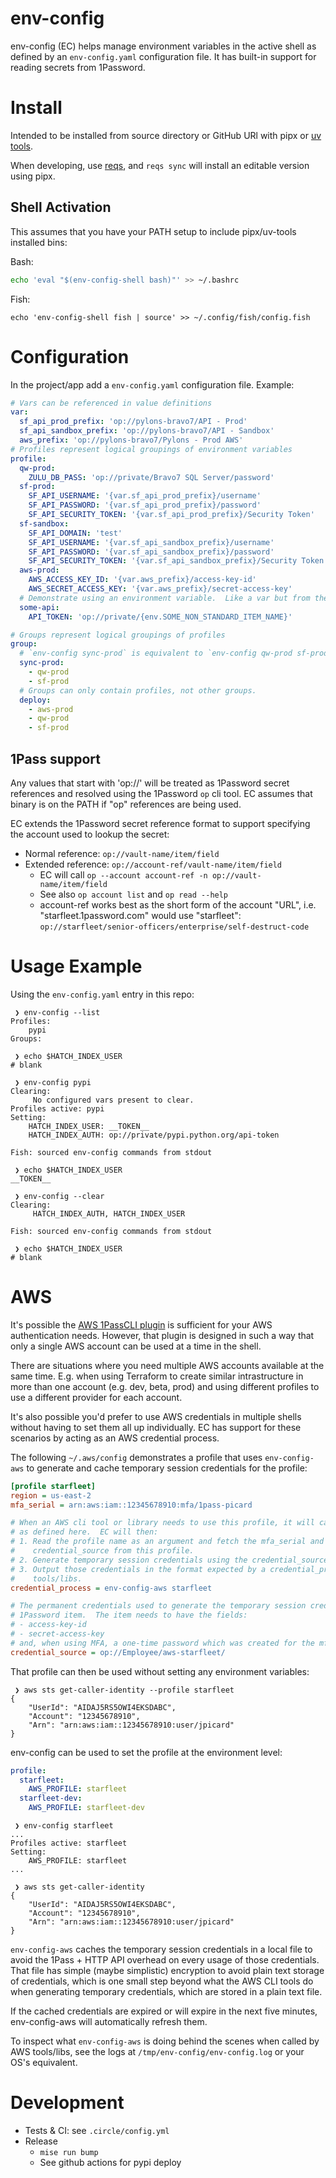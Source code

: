 env-config
==========

env-config (EC) helps manage environment variables in the active shell as defined by an
`env-config.yaml` configuration file.  It has built-in support for reading secrets from 1Password.


# Install

Intended to be installed from source directory or GitHub URl with pipx or [uv
tools](https://docs.astral.sh/uv/guides/tools/#installing-tools).

When developing, use [reqs](../reqs-pkg/), and `reqs sync` will install an editable version using
pipx.

## Shell Activation

This assumes that you have your PATH setup to include pipx/uv-tools installed bins:

Bash:

```sh
echo 'eval "$(env-config-shell bash)"' >> ~/.bashrc
```

Fish:

```fish
echo 'env-config-shell fish | source' >> ~/.config/fish/config.fish
```

# Configuration

In the project/app add a `env-config.yaml` configuration file.  Example:

```yaml
# Vars can be referenced in value definitions
var:
  sf_api_prod_prefix: 'op://pylons-bravo7/API - Prod'
  sf_api_sandbox_prefix: 'op://pylons-bravo7/API - Sandbox'
  aws_prefix: 'op://pylons-bravo7/Pylons - Prod AWS'
# Profiles represent logical groupings of environment variables
profile:
  qw-prod:
    ZULU_DB_PASS: 'op://private/Bravo7 SQL Server/password'
  sf-prod:
    SF_API_USERNAME: '{var.sf_api_prod_prefix}/username'
    SF_API_PASSWORD: '{var.sf_api_prod_prefix}/password'
    SF_API_SECURITY_TOKEN: '{var.sf_api_prod_prefix}/Security Token'
  sf-sandbox:
    SF_API_DOMAIN: 'test'
    SF_API_USERNAME: '{var.sf_api_sandbox_prefix}/username'
    SF_API_PASSWORD: '{var.sf_api_sandbox_prefix}/password'
    SF_API_SECURITY_TOKEN: '{var.sf_api_sandbox_prefix}/Security Token'
  aws-prod:
    AWS_ACCESS_KEY_ID: '{var.aws_prefix}/access-key-id'
    AWS_SECRET_ACCESS_KEY: '{var.aws_prefix}/secret-access-key'
  # Demonstrate using an environment variable.  Like a var but from the current environment.
  some-api:
    API_TOKEN: 'op://private/{env.SOME_NON_STANDARD_ITEM_NAME}'

# Groups represent logical groupings of profiles
group:
  # `env-config sync-prod` is equivalent to `env-config qw-prod sf-prod`
  sync-prod:
    - qw-prod
    - sf-prod
  # Groups can only contain profiles, not other groups.
  deploy:
    - aws-prod
    - qw-prod
    - sf-prod
```

## 1Pass support

Any values that start with 'op://' will be treated as 1Password secret references and resolved using
the 1Password `op` cli tool.  EC assumes that binary is on the PATH if "op" references are being
used.

EC extends the 1Password secret reference format to support specifying the account used to lookup
the secret:

* Normal reference: `op://vault-name/item/field`
* Extended reference: `op://account-ref/vault-name/item/field`
  * EC will call `op --account account-ref -n op://vault-name/item/field`
  * See also `op account list` and `op read --help`
  * account-ref works best as the short form of the account "URL", i.e. "starfleet.1password.com"
    would use "starfleet": `op://starfleet/senior-officers/enterprise/self-destruct-code`


# Usage Example

Using the `env-config.yaml` entry in this repo:

```fish
 ❯ env-config --list
Profiles:
    pypi
Groups:

 ❯ echo $HATCH_INDEX_USER
# blank

 ❯ env-config pypi
Clearing:
     No configured vars present to clear.
Profiles active: pypi
Setting:
    HATCH_INDEX_USER: __TOKEN__
    HATCH_INDEX_AUTH: op://private/pypi.python.org/api-token

Fish: sourced env-config commands from stdout

 ❯ echo $HATCH_INDEX_USER
__TOKEN__

 ❯ env-config --clear
Clearing:
     HATCH_INDEX_AUTH, HATCH_INDEX_USER

Fish: sourced env-config commands from stdout

 ❯ echo $HATCH_INDEX_USER
# blank

```

# AWS

It's possible the [AWS 1PassCLI plugin](https://developer.1password.com/docs/cli/shell-plugins/aws)
is sufficient for your AWS authentication needs.  However, that plugin is designed in such a way
that only a single AWS account can be used at a time in the shell.

There are situations where you need multiple AWS accounts available at the same time.  E.g. when
using Terraform to create similar intrastructure in more than one account (e.g. dev, beta, prod) and
using different profiles to use a different provider for each account.

It's also possible you'd prefer to use AWS credentials in multiple shells without having to set them
all up individually.  EC has support for these scenarios by acting as an AWS credential process.

The following `~/.aws/config` demonstrates a profile that uses `env-config-aws` to generate and
cache temporary session credentials for the profile:

```ini
[profile starfleet]
region = us-east-2
mfa_serial = arn:aws:iam::12345678910:mfa/1pass-picard

# When an AWS cli tool or library needs to use this profile, it will call `env-config-aws` exactly
# as defined here.  EC will then:
# 1. Read the profile name as an argument and fetch the mfa_serial and
#    credential_source from this profile.
# 2. Generate temporary session credentials using the credential_source below
# 3. Output those credentials in the format expected by a credential_process to be consumed by AWS
#    tools/libs.
credential_process = env-config-aws starfleet

# The permanent credentials used to generate the temporary session credentials are stored in this
# 1Password item.  The item needs to have the fields:
# - access-key-id
# - secret-access-key
# and, when using MFA, a one-time password which was created for the mfa_serial listed in this profile
credential_source = op://Employee/aws-starfleet/
```

That profile can then be used without setting any environment variables:

```fish
 ❯ aws sts get-caller-identity --profile starfleet
{
    "UserId": "AIDAJ5RS5OWI4EKSDABC",
    "Account": "12345678910",
    "Arn": "arn:aws:iam::12345678910:user/jpicard"
}
```

env-config can be used to set the profile at the environment level:

```yaml
profile:
  starfleet:
    AWS_PROFILE: starfleet
  starfleet-dev:
    AWS_PROFILE: starfleet-dev
```

```fish
 ❯ env-config starfleet
...
Profiles active: starfleet
Setting:
    AWS_PROFILE: starfleet
...

 ❯ aws sts get-caller-identity
{
    "UserId": "AIDAJ5RS5OWI4EKSDABC",
    "Account": "12345678910",
    "Arn": "arn:aws:iam::12345678910:user/jpicard"
}
```

`env-config-aws` caches the temporary session credentials in a local file to avoid the 1Pass + HTTP
API overhead on every usage of those credentials.  That file has simple (maybe simplistic)
encryption to avoid plain text storage of credentials, which is one small step beyond what the AWS
CLI tools do when generating temporary credentials, which are stored in a plain text file.

If the cached credentials are expired or will expire in the next five minutes, env-config-aws
will automatically refresh them.

To inspect what `env-config-aws` is doing behind the scenes when called by AWS tools/libs, see the
logs at `/tmp/env-config/env-config.log` or your OS's equivalent.

# Development

- Tests & CI: see `.circle/config.yml`
- Release
  - `mise run bump`
  - See github actions for pypi deploy
